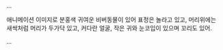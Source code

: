 
...


애니메이션 이미지로 분홍색 귀여운 비버동물이 있어
표정은 놀라고 있고, 
머리위에는 새싹처럼 머리가 두가닥 있고,
커다란 얼굴, 
작은 귀와 눈코입이 있으며 꼬리도 있어.



...